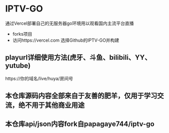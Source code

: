 # IPTV-GO
通过Vercel部署自己的无服务器go环境用以观看国内主流平台直播
- forks项目
- 访问https://vercel.com 选择Github的IPTV-GO并构建
## playurl详细使用方法(虎牙、斗鱼、bilibili、YY、yutube)
https://你的域名/live/huya/房间号
## 本仓库源码内容全部来自于友善的肥羊，仅用于学习交流，绝不用于其他商业用途
## 本仓库api/json内容fork自papagaye744/iptv-go
